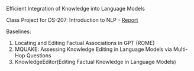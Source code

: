 Efficient Integration of Knowledge into Language Models

Class Project for DS-207: Introduction to NLP - [Report](https://indianinstituteofscience-my.sharepoint.com/:b:/g/personal/rameshgb_iisc_ac_in/EQcgMbzLsAtPq2b7O6RodPQBfuS0s4KyTVNSazrqCYtf-w?e=y68Se5)


Baselines:
1. Locating and Editing Factual Associations in GPT (ROME)
2. MQUAKE: Assessing Knowledge Editing in Language Models via Multi-Hop Questions
3. KnowledgeEditor(Editing Factual Knowledge in Language Models)

